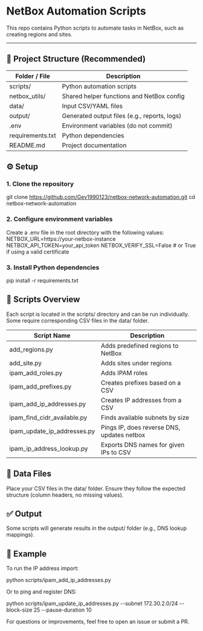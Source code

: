 # NetBox Automation Scripts

This repo contains Python scripts to automate tasks in NetBox, such as creating regions and sites.

---

## 📁 Project Structure (Recommended)
| Folder / File     | Description                                   |
|-------------------|-----------------------------------------------|
| scripts/          | Python automation scripts                     |
| netbox_utils/     | Shared helper functions and NetBox config     |
| data/             | Input CSV/YAML files                          |
| output/           | Generated output files (e.g., reports, logs)  |
| .env              | Environment variables (do not commit)         |
| requirements.txt  | Python dependencies                           |
| README.md         | Project documentation                         |


## ⚙️ Setup
### 1. Clone the repository
git clone https://github.com/Gev1990123/netbox-network-automation.git
cd netbox-network-automation

### 2. Configure environment variables
Create a .env file in the root directory with the following values:
NETBOX_URL=https://your-netbox-instance
NETBOX_API_TOKEN=your_api_token
NETBOX_VERIFY_SSL=False  # or True if using a valid certificate

### 3. Install Python dependencies
pip install -r requirements.txt

## 🚀 Scripts Overview
Each script is located in the scripts/ directory and can be run individually. Some require corresponding CSV files in the data/ folder.

| Script Name                   | Description                                   |
|-------------------------------|-----------------------------------------------|
| add_regions.py                | Adds predefined regions to NetBox             |
| add_site.py                   | Adds sites under regions                      |
| ipam_add_roles.py	            | Adds IPAM roles                               |
| ipam_add_prefixes.py	        | Creates prefixes based on a CSV               |
| ipam_add_ip_addresses.py	    | Creates IP addresses from a CSV               |
| ipam_find_cidr_available.py   | Finds available subnets by size               |
| ipam_update_ip_addresses.py   | Pings IP, does reverse DNS, updates netbox    |
| ipam_ip_address_lookup.py     | Exports DNS names for given IPs to CSV        |

## 📁 Data Files
Place your CSV files in the data/ folder. Ensure they follow the expected structure (column headers, no missing values).

## ✅ Output
Some scripts will generate results in the output/ folder (e.g., DNS lookup mappings).

## 🧪 Example
To run the IP address import:

python scripts/ipam_add_ip_addresses.py

Or to ping and register DNS:

python scripts/ipam_update_ip_addresses.py --subnet 172.30.2.0/24 --block-size 25 --pause-duration 10

For questions or improvements, feel free to open an issue or submit a PR.
